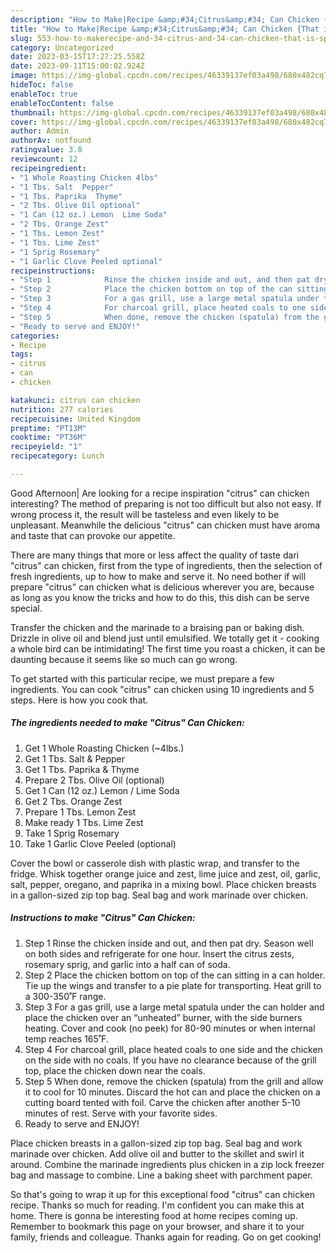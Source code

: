```yaml
---
description: "How to Make|Recipe &amp;#34;Citrus&amp;#34; Can Chicken {That is Special"
title: "How to Make|Recipe &amp;#34;Citrus&amp;#34; Can Chicken {That is Special"
slug: 553-how-to-makerecipe-and-34-citrus-and-34-can-chicken-that-is-special
category: Uncategorized
date: 2023-03-15T17:27:25.558Z
date: 2023-09-11T15:00:02.924Z
image: https://img-global.cpcdn.com/recipes/46339137ef03a498/680x482cq70/citrus-can-chicken-recipe-main-photo.jpg
hideToc: false
enableToc: true
enableTocContent: false
thumbnail: https://img-global.cpcdn.com/recipes/46339137ef03a498/680x482cq70/citrus-can-chicken-recipe-main-photo.jpg
cover: https://img-global.cpcdn.com/recipes/46339137ef03a498/680x482cq70/citrus-can-chicken-recipe-main-photo.jpg
author: Admin
authorAv: notfound
ratingvalue: 3.8
reviewcount: 12
recipeingredient:
- "1 Whole Roasting Chicken 4lbs"
- "1 Tbs. Salt  Pepper"
- "1 Tbs. Paprika  Thyme"
- "2 Tbs. Olive Oil optional"
- "1 Can (12 oz.) Lemon  Lime Soda"
- "2 Tbs. Orange Zest"
- "1 Tbs. Lemon Zest"
- "1 Tbs. Lime Zest"
- "1 Sprig Rosemary"
- "1 Garlic Clove Peeled optional"
recipeinstructions:
- "Step 1            Rinse the chicken inside and out, and then pat dry. Season well on both sides and refrigerate for one hour. Insert the citrus zests, rosemary sprig, and garlic into a half can of soda."
- "Step 2            Place the chicken bottom on top of the can sitting in a can holder. Tie up the wings and transfer to a pie plate for transporting. Heat grill to a 300-350˚F range."
- "Step 3            For a gas grill, use a large metal spatula under the can holder and place the chicken over an “unheated” burner, with the side burners heating. Cover and cook (no peek) for 80-90 minutes or when internal temp reaches 165˚F."
- "Step 4            For charcoal grill, place heated coals to one side and the chicken on the side with no coals. If you have no clearance because of the grill top, place the chicken down near the coals."
- "Step 5            When done, remove the chicken (spatula) from the grill and allow it to cool for 10 minutes. Discard the hot can and place the chicken on a cutting board tented with foil. Carve the chicken after another 5-10 minutes of rest. Serve with your favorite sides."
- "Ready to serve and ENJOY!"
categories:
- Recipe
tags:
- citrus
- can
- chicken

katakunci: citrus can chicken 
nutrition: 277 calories
recipecuisine: United Kingdom
preptime: "PT13M"
cooktime: "PT36M"
recipeyield: "1"
recipecategory: Lunch

---
```



Good Afternoon| Are looking for a recipe inspiration &#34;citrus&#34; can chicken interesting? The method of preparing is not too difficult but also not easy. If wrong process it, the result will be tasteless and even likely to be unpleasant. Meanwhile the delicious &#34;citrus&#34; can chicken must have aroma and taste that can provoke our appetite.






There are many things that more or less affect the quality of taste dari &#34;citrus&#34; can chicken, first from the type of ingredients, then the selection of fresh ingredients, up to how to make and serve it. No need bother if will prepare &#34;citrus&#34; can chicken what is delicious wherever you are, because as long as you know the tricks and how to do this, this dish can be serve  special.


Transfer the chicken and the marinade to a braising pan or baking dish. Drizzle in olive oil and blend just until emulsified. We totally get it - cooking a whole bird can be intimidating! The first time you roast a chicken, it can be daunting because it seems like so much can go wrong.


To get started with this particular recipe, we must prepare a few ingredients. You can cook &#34;citrus&#34; can chicken using 10 ingredients and 5 steps. Here is how you cook that.

<!--inarticleads1-->

##### The ingredients needed to make &#34;Citrus&#34; Can Chicken:

1. Get 1 Whole Roasting Chicken (~4lbs.)
1. Get 1 Tbs. Salt &amp; Pepper
1. Get 1 Tbs. Paprika &amp; Thyme
1. Prepare 2 Tbs. Olive Oil (optional)
1. Get 1 Can (12 oz.) Lemon / Lime Soda
1. Get 2 Tbs. Orange Zest
1. Prepare 1 Tbs. Lemon Zest
1. Make ready 1 Tbs. Lime Zest
1. Take 1 Sprig Rosemary
1. Take 1 Garlic Clove Peeled (optional)


Cover the bowl or casserole dish with plastic wrap, and transfer to the fridge. Whisk together orange juice and zest, lime juice and zest, oil, garlic, salt, pepper, oregano, and paprika in a mixing bowl. Place chicken breasts in a gallon-sized zip top bag. Seal bag and work marinade over chicken. 

<!--inarticleads2-->

##### Instructions to make &#34;Citrus&#34; Can Chicken:

1. Step 1            Rinse the chicken inside and out, and then pat dry. Season well on both sides and refrigerate for one hour. Insert the citrus zests, rosemary sprig, and garlic into a half can of soda.
1. Step 2            Place the chicken bottom on top of the can sitting in a can holder. Tie up the wings and transfer to a pie plate for transporting. Heat grill to a 300-350˚F range.
1. Step 3            For a gas grill, use a large metal spatula under the can holder and place the chicken over an “unheated” burner, with the side burners heating. Cover and cook (no peek) for 80-90 minutes or when internal temp reaches 165˚F.
1. Step 4            For charcoal grill, place heated coals to one side and the chicken on the side with no coals. If you have no clearance because of the grill top, place the chicken down near the coals.
1. Step 5            When done, remove the chicken (spatula) from the grill and allow it to cool for 10 minutes. Discard the hot can and place the chicken on a cutting board tented with foil. Carve the chicken after another 5-10 minutes of rest. Serve with your favorite sides.
1. Ready to serve and ENJOY!

Place chicken breasts in a gallon-sized zip top bag. Seal bag and work marinade over chicken. Add olive oil and butter to the skillet and swirl it around. Combine the marinade ingredients plus chicken in a zip lock freezer bag and massage to combine. Line a baking sheet with parchment paper. 

So that's going to wrap it up for this exceptional food &#34;citrus&#34; can chicken recipe. Thanks so much for reading. I'm confident you can make this at home. There is gonna be interesting food at home recipes coming up. Remember to bookmark this page on your browser, and share it to your family, friends and colleague. Thanks again for reading. Go on get cooking!
